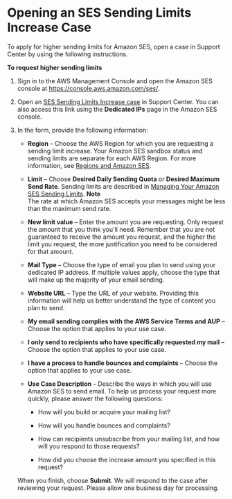 # Opening an SES Sending Limits Increase Case<a name="submit-extended-access-request"></a>

To apply for higher sending limits for Amazon SES, open a case in Support Center by using the following instructions\.

**To request higher sending limits**

1. Sign in to the AWS Management Console and open the Amazon SES console at [https://console\.aws\.amazon\.com/ses/](https://console.aws.amazon.com/ses/)\.

1. Open an [SES Sending Limits Increase case](https://aws.amazon.com/ses/extendedaccessrequest/) in Support Center\. You can also access this link using the **Dedicated IPs** page in the Amazon SES console\.

1. In the form, provide the following information:

   + **Region** – Choose the AWS Region for which you are requesting a sending limit increase\. Your Amazon SES sandbox status and sending limits are separate for each AWS Region\. For more information, see [Regions and Amazon SES](regions.md)\.

   + **Limit** – Choose **Desired Daily Sending Quota** or **Desired Maximum Send Rate**\. Sending limits are described in [Managing Your Amazon SES Sending Limits](manage-sending-limits.md)\.
**Note**  
The rate at which Amazon SES accepts your messages might be less than the maximum send rate\.

   + **New limit value** – Enter the amount you are requesting\. Only request the amount that you think you'll need\. Remember that you are not guaranteed to receive the amount you request, and the higher the limit you request, the more justification you need to be considered for that amount\. 

   + **Mail Type** – Choose the type of email you plan to send using your dedicated IP address\. If multiple values apply, choose the type that will make up the majority of your email sending\.

   + **Website URL** – Type the URL of your website\. Providing this information will help us better understand the type of content you plan to send\.

   + **My email sending complies with the AWS Service Terms and AUP** – Choose the option that applies to your use case\.

   + **I only send to recipients who have specifically requested my mail** – Choose the option that applies to your use case\.

   + **I have a process to handle bounces and complaints** – Choose the option that applies to your use case\.

   + **Use Case Description** – Describe the ways in which you will use Amazon SES to send email\. To help us process your request more quickly, please answer the following questions:

     + How will you build or acquire your mailing list?

     + How will you handle bounces and complaints?

     + How can recipients unsubscribe from your mailing list, and how will you respond to those requests?

     + How did you choose the increase amount you specified in this request?

   When you finish, choose **Submit**\. We will respond to the case after reviewing your request\. Please allow one business day for processing\.